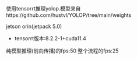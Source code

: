 使用tensorrt推理yolop.模型来自https://github.com/hustvl/YOLOP/tree/main/weights

jetson orin(jetpack 5.0)
- tensorrt版本:8.2.2-1+cuda11.4

纯模型推理(前向传播)的fps:50
整个流程的fps:25